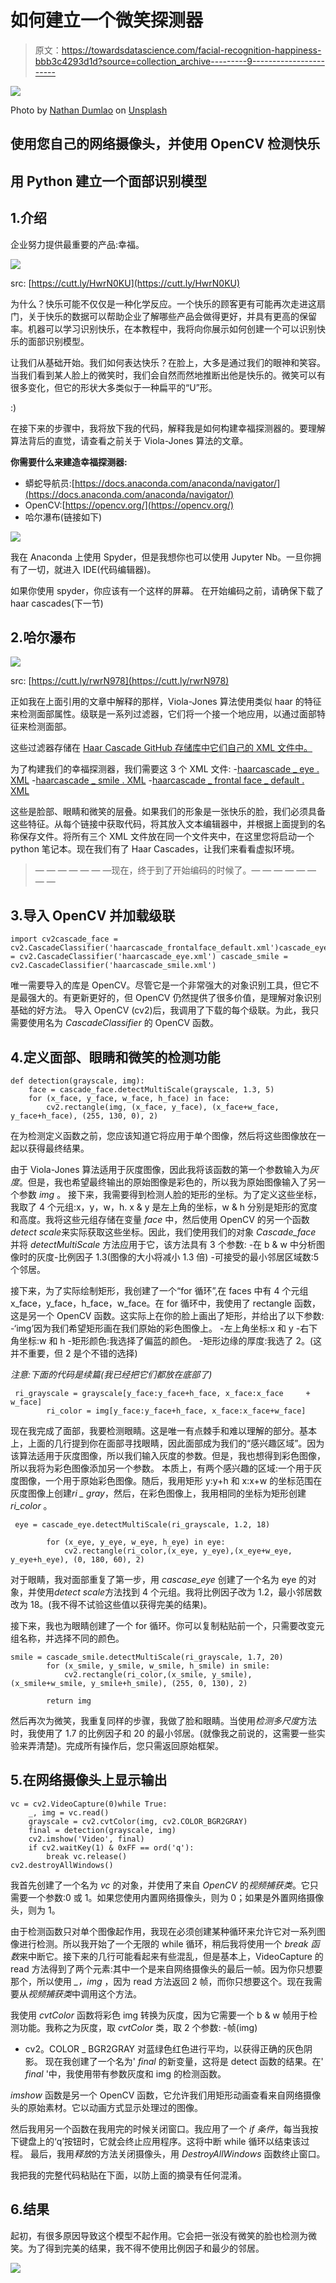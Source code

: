 # 如何建立一个微笑探测器

> 原文：<https://towardsdatascience.com/facial-recognition-happiness-bbb3c4293d1d?source=collection_archive---------9----------------------->

![](img/b8e8f821a69c055f554170be0d22a56a.png)

Photo by [Nathan Dumlao](https://unsplash.com/@nate_dumlao?utm_source=medium&utm_medium=referral) on [Unsplash](https://unsplash.com?utm_source=medium&utm_medium=referral)

## 使用您自己的网络摄像头，并使用 OpenCV 检测快乐

## 用 Python 建立一个面部识别模型

## 1.介绍

企业努力提供最重要的产品:幸福。

![](img/c4303ab6c69bd4fb68f4422a29b7abc6.png)

src: [https://cutt.ly/HwrN0KU](https://cutt.ly/HwrN0KU)

为什么？快乐可能不仅仅是一种化学反应。一个快乐的顾客更有可能再次走进这扇门，关于快乐的数据可以帮助企业了解哪些产品会做得更好，并具有更高的保留率。机器可以学习识别快乐，在本教程中，我将向你展示如何创建一个可以识别快乐的面部识别模型。

让我们从基础开始。我们如何表达快乐？在脸上，大多是通过我们的眼神和笑容。当我们看到某人脸上的微笑时，我们会自然而然地推断出他是快乐的。微笑可以有很多变化，但它的形状大多类似于一种扁平的“U”形。

:)

在接下来的步骤中，我将放下我的代码，解释我是如何构建幸福探测器的。要理解算法背后的直觉，请查看之前关于 Viola-Jones 算法的文章。

**你需要什么来建造幸福探测器:**

*   蟒蛇导航员:[https://docs.anaconda.com/anaconda/navigator/](https://docs.anaconda.com/anaconda/navigator/)
*   OpenCV:[https://opencv.org/](https://opencv.org/)
*   哈尔瀑布(链接如下)

![](img/77884dc3705002671711ac74883b4994.png)

我在 Anaconda 上使用 Spyder，但是我想你也可以使用 Jupyter Nb。一旦你拥有了一切，就进入 IDE(代码编辑器)。

如果你使用 spyder，你应该有一个这样的屏幕。
在开始编码之前，请确保下载了 haar cascades(下一节)

## 2.哈尔瀑布

![](img/24652cc61b935bdedb9fa05293e04778.png)

src: [https://cutt.ly/rwrN978](https://cutt.ly/rwrN978)

正如我在上面引用的文章中解释的那样，Viola-Jones 算法使用类似 haar 的特征来检测面部属性。级联是一系列过滤器，它们将一个接一个地应用，以通过面部特征来检测面部。

这些过滤器存储在 [Haar Cascade GitHub 存储库中它们自己的 XML 文件中。](https://github.com/opencv/opencv/tree/master/data/haarcascades)

为了构建我们的幸福探测器，我们需要这 3 个 XML 文件:
-[haarcascade _ eye . XML](https://github.com/opencv/opencv/blob/master/data/haarcascades/haarcascade_eye.xml)
-[haarcascade _ smile . XML](https://github.com/opencv/opencv/blob/master/data/haarcascades/haarcascade_smile.xml)
-[haarcascade _ frontal face _ default . XML](https://github.com/opencv/opencv/blob/master/data/haarcascades/haarcascade_frontalface_default.xml)

这些是脸部、眼睛和微笑的层叠。如果我们的形象是一张快乐的脸，我们必须具备这些特征。从每个链接中获取代码，将其放入文本编辑器中，并根据上面提到的名称保存文件。将所有三个 XML 文件放在同一个文件夹中，在这里您将启动一个 python 笔记本。现在我们有了 Haar Cascades，让我们来看看虚拟环境。

> — — — — — — —现在，终于到了开始编码的时候了。— — — — — — — —

## 3.导入 OpenCV 并加载级联

```
import cv2cascade_face = cv2.CascadeClassifier('haarcascade_frontalface_default.xml')cascade_eye = cv2.CascadeClassifier('haarcascade_eye.xml') cascade_smile = cv2.CascadeClassifier('haarcascade_smile.xml')
```

唯一需要导入的库是 OpenCV。尽管它是一个非常强大的对象识别工具，但它不是最强大的。有更新更好的，但 OpenCV 仍然提供了很多价值，是理解对象识别基础的好方法。
导入 OpenCV (cv2)后，我调用了下载的每个级联。为此，我只需要使用名为 *CascadeClassifier* 的 OpenCV 函数。

## 4.定义面部、眼睛和微笑的检测功能

```
def detection(grayscale, img):
    face = cascade_face.detectMultiScale(grayscale, 1.3, 5) 
    for (x_face, y_face, w_face, h_face) in face:
        cv2.rectangle(img, (x_face, y_face), (x_face+w_face, y_face+h_face), (255, 130, 0), 2) 
```

在为检测定义函数之前，您应该知道它将应用于单个图像，然后将这些图像放在一起以获得最终结果。

由于 Viola-Jones 算法适用于灰度图像，因此我将该函数的第一个参数输入为*灰度*。但是，我也希望最终输出的原始图像是彩色的，所以我为原始图像输入了另一个参数 *img* 。
接下来，我需要得到检测人脸的矩形的坐标。为了定义这些坐标，我取了 4 个元组:x，y，w，h.
x & y 是左上角的坐标，w & h 分别是矩形的宽度和高度。我将这些元组存储在变量 *face* 中，然后使用 OpenCV 的另一个函数*detect scale*来实际获取这些坐标。因此，我们使用我们的对象 *Cascade_face* 并将 *detectMultiScale* 方法应用于它，该方法具有 3 个参数:
-在 b & w
中分析图像时的灰度-比例因子 1.3(图像的大小将减小 1.3 倍)
-可接受的最小邻居区域数:5 个邻居。

接下来，为了实际绘制矩形，我创建了一个“for 循环”,在 faces 中有 4 个元组 x_face，y_face，h_face，w_face。在 for 循环中，我使用了 rectangle 函数，这是另一个 OpenCV 函数。这实际上在你的脸上画出了矩形，并给出了以下参数:
-‘img’因为我们希望矩形画在我们原始的彩色图像上。
-左上角坐标:x 和 y
-右下角坐标:w 和 h
-矩形颜色:我选择了偏蓝的颜色。
-矩形边缘的厚度:我选了 2。(这并不重要，但 2 是个不错的选择)

*注意:下面的代码是续篇(我已经把它们都放在底部了)*

```
 ri_grayscale = grayscale[y_face:y_face+h_face, x_face:x_face     + w_face] 
        ri_color = img[y_face:y_face+h_face, x_face:x_face+w_face]
```

现在我完成了面部，我要检测眼睛。这是唯一有点棘手和难以理解的部分。基本上，上面的几行提到你在面部寻找眼睛，因此面部成为我们的“感兴趣区域”。因为该算法适用于灰度图像，所以我们输入灰度的参数。但是，我也想得到彩色图像，所以我将为彩色图像添加另一个参数。
本质上，有两个感兴趣的区域:一个用于灰度图像，一个用于原始彩色图像。随后，我用矩形 y:y+h 和 x:x+w 的坐标范围在灰度图像上创建*ri _ gray*，然后，在彩色图像上，我用相同的坐标为矩形创建 *ri_color* 。

```
 eye = cascade_eye.detectMultiScale(ri_grayscale, 1.2, 18)

        for (x_eye, y_eye, w_eye, h_eye) in eye:
            cv2.rectangle(ri_color,(x_eye, y_eye),(x_eye+w_eye, y_eye+h_eye), (0, 180, 60), 2) 
```

对于眼睛，我对面部重复了第一步，用 *cascase_eye* 创建了一个名为 eye 的对象，并使用*detect scale*方法找到 4 个元组。我将比例因子改为 1.2，最小邻居数改为 18。(我不得不试验这些值以获得完美的结果)。

接下来，我也为眼睛创建了一个 for 循环。你可以复制粘贴前一个，只需要改变元组名称，并选择不同的颜色。

```
smile = cascade_smile.detectMultiScale(ri_grayscale, 1.7, 20) 
        for (x_smile, y_smile, w_smile, h_smile) in smile:
            cv2.rectangle(ri_color,(x_smile, y_smile),(x_smile+w_smile, y_smile+h_smile), (255, 0, 130), 2)

        return img
```

然后再次为微笑，我重复同样的步骤，我做了脸和眼睛。当使用*检测多尺度*方法时，我使用了 1.7 的比例因子和 20 的最小邻居。(就像我之前说的，这需要一些实验来弄清楚)。完成所有操作后，您只需返回原始框架。

## 5.在网络摄像头上显示输出

```
vc = cv2.VideoCapture(0)while True:
    _, img = vc.read()
    grayscale = cv2.cvtColor(img, cv2.COLOR_BGR2GRAY) 
    final = detection(grayscale, img) 
    cv2.imshow('Video', final)
    if cv2.waitKey(1) & 0xFF == ord('q'): 
        break vc.release() 
cv2.destroyAllWindows() 
```

我首先创建了一个名为 *vc* 的对象，并使用了来自 *OpenCV* 的*视频捕获类*。它只需要一个参数:0 或 1。如果您使用内置网络摄像头，则为 0；如果是外置网络摄像头，则为 1。

由于检测函数只对单个图像起作用，我现在必须创建某种循环来允许它对一系列图像进行检测。所以我开始了一个无限的 while 循环，稍后我将使用一个 *break 函数*来中断它。接下来的几行可能看起来有些混乱，但是基本上，VideoCapture 的 read 方法得到了两个元素:其中一个是来自网络摄像头的最后一帧。因为你只想要那个，所以使用 *_，img* ，因为 read 方法返回 2 帧，而你只想要这个。现在我需要从*视频捕获类*中调用这个方法。

我使用 *cvtColor* 函数将彩色 img 转换为灰度，因为它需要一个 b & w 帧用于检测功能。我称之为灰度，取 *cvtColor* 类，取 2 个参数:
-帧(img)
- cv2。COLOR _ BGR2GRAY 对蓝绿色红色进行平均，以获得正确的灰色阴影。
现在我创建了一个名为' *final* 的新变量，这将是 detect 函数的结果。在' *final* '中，我使用带有参数灰度和 img 的检测函数。

*imshow* 函数是另一个 OpenCV 函数，它允许我们用矩形动画查看来自网络摄像头的原始素材。它以动画方式显示处理过的图像。

然后我用另一个函数在我用完的时候关闭窗口。我应用了一个 *if 条件*，每当我按下键盘上的‘q’按钮时，它就会终止应用程序。这将中断 while 循环以结束该过程。
最后，我用*释放*的方法关闭摄像头，用 *DestroyAllWindows* 函数终止窗口。

我把我的完整代码粘贴在下面，以防上面的摘录有任何混淆。

## 6.结果

起初，有很多原因导致这个模型不起作用。它会把一张没有微笑的脸也检测为微笑。为了得到完美的结果，我不得不使用比例因子和最少的邻居。

![](img/bfec6bfd071d6228d12631d658c6170f.png)